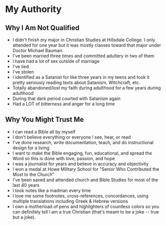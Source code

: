 # My Authority

## Why I Am Not Qualified

- I didn't finish my major in Christian Studies at Hillsdale College. I only attended for one year but it was mostly classes toward that major under Doctor Michael Bauman.
- I've been married three times and committed adultery in two of them
- I have had a lot of sex outside of marriage
- I've lied
- I've stolen
- I identified as a Satanist for like three years in my teens and took it pretty seriously reading texts about Satanism, Witchcraft, etc.
- Totally abandoned/lost my faith during adulthood for a few years during adulthood
- During that dark period courted with Satanism again
- Had a LOT of bitterness and anger for a long time

## Why You Might Trust Me

- I can read a Bible all by myself
- I don't believe everything or everyone I see, hear, or read
- I've done research, write documentation, teach, and do instructional design for a living
- I want to make the Bible engaging, fun, educational, and spread the Word so this is done with love, passion, and hope
- I was a journalist for years and believe in accuracy and objectivity
- I won a medal at Howe Military School for "Senior Who Contributed the Most to the Church"
- I've been saved and attended church and Bible Studies for most of the last 40 years
- I took notes like a madman every time
- I love me some footnotes, cross-references, concordances, using multiple translations including Greek & Hebrew versions
- I own a motherload of pens and highlighters of countless colors so you can definitely tell I am a true Christian (that's meant to be a joke -- true but a joke).

